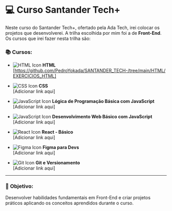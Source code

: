 # 💻 Curso Santander Tech+

Neste curso do Santander Tech+, ofertado pela Ada Tech, irei colocar os projetos que desenvolverei. A trilha escolhida por mim foi a de **Front-End**. Os cursos que irei fazer nesta trilha são:

### 📚 Cursos:

- ![HTML Icon](https://img.icons8.com/color/20/html-5.png) **HTML**  
  [https://github.com/PedroYokada/SANTANDER_TECH-/tree/main/HTML/EXERCICIOS_HTML]

- ![CSS Icon](https://img.icons8.com/color/20/css3.png) **CSS**  
  [Adicionar link aqui]

- ![JavaScript Icon](https://img.icons8.com/color/20/javascript.png) **Lógica de Programação Básica com JavaScript**  
  [Adicionar link aqui]

- ![JavaScript Icon](https://img.icons8.com/color/20/javascript.png) **Desenvolvimento Web Básico com JavaScript**  
  [Adicionar link aqui]

- ![React Icon](https://img.icons8.com/color/20/react-native.png) **React - Básico**  
  [Adicionar link aqui]

- ![Figma Icon](https://img.icons8.com/color/20/figma.png) **Figma para Devs**  
  [Adicionar link aqui]

- ![Git Icon](https://img.icons8.com/color/20/git.png) **Git e Versionamento**  
  [Adicionar link aqui]

---

### 🚀 **Objetivo:**
Desenvolver habilidades fundamentais em Front-End e criar projetos práticos aplicando os conceitos aprendidos durante o curso.

